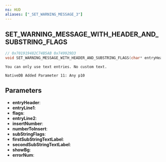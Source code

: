 ```yaml
---
ns: HUD
aliases: ["_SET_WARNING_MESSAGE_3"]
---
```

## SET_WARNING_MESSAGE_WITH_HEADER_AND_SUBSTRING_FLAGS

```c
// 0x701919482C74B5AB 0x749929D3
void SET_WARNING_MESSAGE_WITH_HEADER_AND_SUBSTRING_FLAGS(char* entryHeader, char* entryLine1, int flags, char* entryLine2, BOOL insertNumber, int numberToInsert, int subStringFlags, char* firstSubStringTextLabel, char* secondSubStringTextLabel, BOOL showBg, int errorNum);
```

```
You can only use text entries. No custom text.  
```

```
NativeDB Added Parameter 11: Any p10
```

## Parameters
* **entryHeader**: 
* **entryLine1**: 
* **flags**: 
* **entryLine2**: 
* **insertNumber**: 
* **numberToInsert**: 
* **subStringFlags**: 
* **firstSubStringTextLabel**: 
* **secondSubStringTextLabel**: 
* **showBg**: 
* **errorNum**: 

